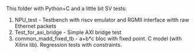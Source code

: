 This folder with Python+C and a little bit SV tests:
1. NPU_test - Testbench with riscv emulator and RGMII interface witth raw Ethernet packets
2. Test_for_axi_bridge - Simple AXI bridge test
3. common_madd_fixed_tb - a+b*c bloc with fixed point. C model (with Xilinx lib). Regression tests with constraints. 